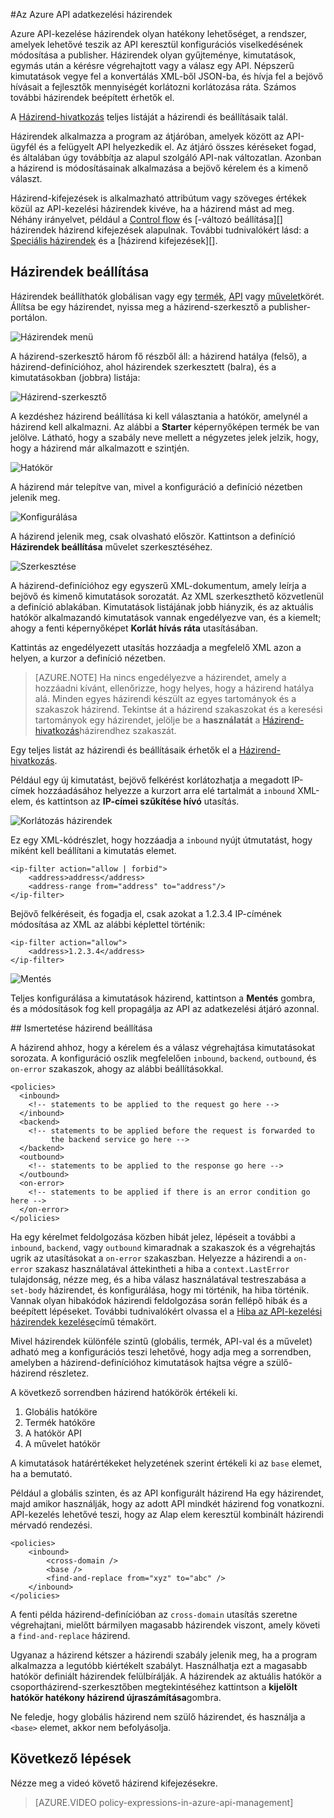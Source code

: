<properties 
    pageTitle="Az Azure API-kezelési házirendek |} Microsoft Azure" 
    description="Megtudhatja, hogy miként létrehozása, szerkesztése és az API-kezelési házirendek beállítása." 
    services="api-management" 
    documentationCenter="" 
    authors="steved0x" 
    manager="erikre" 
    editor=""/>

<tags 
    ms.service="api-management" 
    ms.workload="mobile" 
    ms.tgt_pltfrm="na" 
    ms.devlang="na" 
    ms.topic="article" 
    ms.date="10/25/2016" 
    ms.author="sdanie"/>


#<a name="policies-in-azure-api-management"></a>Az Azure API adatkezelési házirendek

Azure API-kezelése házirendek olyan hatékony lehetőséget, a rendszer, amelyek lehetővé teszik az API keresztül konfigurációs viselkedésének módosítása a publisher. Házirendek olyan gyűjteménye, kimutatások, egymás után a kérésre végrehajtott vagy a válasz egy API. Népszerű kimutatások vegye fel a konvertálás XML-ből JSON-ba, és hívja fel a bejövő hívásait a fejlesztők mennyiségét korlátozni korlátozása ráta. Számos további házirendek beépített érhetők el.

A [Házirend-hivatkozás][] teljes listáját a házirendi és beállításaik talál.

Házirendek alkalmazza a program az átjáróban, amelyek között az API-ügyfél és a felügyelt API helyezkedik el. Az átjáró összes kéréseket fogad, és általában úgy továbbítja az alapul szolgáló API-nak változatlan. Azonban a házirend is módosításainak alkalmazása a bejövő kérelem és a kimenő választ.

Házirend-kifejezések is alkalmazható attribútum vagy szöveges értékek közül az API-kezelési házirendek kivéve, ha a házirend mást ad meg. Néhány irányelvet, például a [Control flow][] és [-változó beállítása][] házirendek házirend kifejezések alapulnak. További tudnivalókért lásd: a [Speciális házirendek][] és a [házirend kifejezések][].

## <a name="scopes"> </a>Házirendek beállítása
Házirendek beállíthatók globálisan vagy egy [termék][], [API][] vagy [művelet][]körét. Állítsa be egy házirendet, nyissa meg a házirend-szerkesztő a publisher-portálon.

![Házirendek menü][policies-menu]

A házirend-szerkesztő három fő részből áll: a házirend hatálya (felső), a házirend-definícióhoz, ahol házirendek szerkesztett (balra), és a kimutatásokban (jobbra) listája:

![Házirend-szerkesztő][policies-editor]

A kezdéshez házirend beállítása ki kell választania a hatókör, amelynél a házirend kell alkalmazni. Az alábbi a **Starter** képernyőképen termék be van jelölve. Látható, hogy a szabály neve mellett a négyzetes jelek jelzik, hogy, hogy a házirend már alkalmazott e szintjén.

![Hatókör][policies-scope]

A házirend már telepítve van, mivel a konfiguráció a definíció nézetben jelenik meg.

![Konfigurálása][policies-configure]

A házirend jelenik meg, csak olvasható először. Kattintson a definíció **Házirendek beállítása** művelet szerkesztéséhez.

![Szerkesztése][policies-edit]

A házirend-definícióhoz egy egyszerű XML-dokumentum, amely leírja a bejövő és kimenő kimutatások sorozatát. Az XML szerkeszthető közvetlenül a definíció ablakában. Kimutatások listájának jobb hiányzik, és az aktuális hatókör alkalmazandó kimutatások vannak engedélyezve van, és a kiemelt; ahogy a fenti képernyőképet **Korlát hívás ráta** utasításában.

Kattintás az engedélyezett utasítás hozzáadja a megfelelő XML azon a helyen, a kurzor a definíció nézetben. 

>[AZURE.NOTE] Ha nincs engedélyezve a házirendet, amely a hozzáadni kívánt, ellenőrizze, hogy helyes, hogy a házirend hatálya alá. Minden egyes házirendi készült az egyes tartományok és a szakaszok házirend. Tekintse át a házirend szakaszokat és a keresési tartományok egy házirendet, jelölje be a **használatát** a [Házirend-hivatkozás][]házirendhez szakaszát.

Egy teljes listát az házirendi és beállításaik érhetők el a [Házirend-hivatkozás][].

Például egy új kimutatást, bejövő felkérést korlátozhatja a megadott IP-címek hozzáadásához helyezze a kurzort arra elé tartalmát a `inbound` XML-elem, és kattintson az **IP-címei szűkítése hívó** utasítás.

![Korlátozás házirendek][policies-restrict]

Ez egy XML-kódrészlet, hogy hozzáadja a `inbound` nyújt útmutatást, hogy miként kell beállítani a kimutatás elemet.

    <ip-filter action="allow | forbid">
        <address>address</address>
        <address-range from="address" to="address"/>
    </ip-filter>

Bejövő felkéréseit, és fogadja el, csak azokat a 1.2.3.4 IP-címének módosítása az XML az alábbi képlettel történik:

    <ip-filter action="allow">
        <address>1.2.3.4</address>
    </ip-filter>

![Mentés][policies-save]

Teljes konfigurálása a kimutatások házirend, kattintson a **Mentés** gombra, és a módosítások fog kell propagálja az API az adatkezelési átjáró azonnal.

##<a name="sections"> </a>Ismertetése házirend beállítása

A házirend ahhoz, hogy a kérelem és a válasz végrehajtása kimutatásokat sorozata. A konfiguráció oszlik megfelelően `inbound`, `backend`, `outbound`, és `on-error` szakaszok, ahogy az alábbi beállításokkal.

    <policies>
      <inbound>
        <!-- statements to be applied to the request go here -->
      </inbound>
      <backend>
        <!-- statements to be applied before the request is forwarded to 
             the backend service go here -->
      </backend>
      <outbound>
        <!-- statements to be applied to the response go here -->
      </outbound>
      <on-error>
        <!-- statements to be applied if there is an error condition go here -->
      </on-error>
    </policies> 

Ha egy kérelmet feldolgozása közben hibát jelez, lépéseit a további a `inbound`, `backend`, vagy `outbound` kimaradnak a szakaszok és a végrehajtás ugrik az utasításokat a `on-error` szakaszban. Helyezze a házirendi a `on-error` szakasz használatával áttekintheti a hiba a `context.LastError` tulajdonság, nézze meg, és a hiba válasz használatával testreszabása a `set-body` házirendet, és konfigurálása, hogy mi történik, ha hiba történik. Vannak olyan hibakódok házirendi feldolgozása során fellépő hibák és a beépített lépéseket. További tudnivalókért olvassa el a [Hiba az API-kezelési házirendek kezelése](https://msdn.microsoft.com/library/azure/mt629506.aspx)című témakört.

Mivel házirendek különféle szintű (globális, termék, API-val és a művelet) adható meg a konfigurációs teszi lehetővé, hogy adja meg a sorrendben, amelyben a házirend-definícióhoz kimutatások hajtsa végre a szülő-házirend részletez. 

A következő sorrendben házirend hatókörök értékeli ki.

1. Globális hatóköre
2. Termék hatóköre
3. A hatókör API
4. A művelet hatókör

A kimutatások határértékeket helyzetének szerint értékeli ki az `base` elemet, ha a bemutató.

Például a globális szinten, és az API konfigurált házirend Ha egy házirendet, majd amikor használják, hogy az adott API mindkét házirend fog vonatkozni. API-kezelés lehetővé teszi, hogy az Alap elem keresztül kombinált házirendi mérvadó rendezési. 

    <policies>
        <inbound>
            <cross-domain />
            <base />
            <find-and-replace from="xyz" to="abc" />
        </inbound>
    </policies>

A fenti példa házirend-definícióban az `cross-domain` utasítás szeretne végrehajtani, mielőtt bármilyen magasabb házirendek viszont, amely követi a `find-and-replace` házirend.

Ugyanaz a házirend kétszer a házirendi szabály jelenik meg, ha a program alkalmazza a legutóbb kiértékelt szabályt. Használhatja ezt a magasabb hatókör definiált házirendek felülbírálják. A házirendek az aktuális hatókör a csoportházirend-szerkesztőben megtekintéséhez kattintson a **kijelölt hatókör hatékony házirend újraszámítása**gombra.

Ne feledje, hogy globális házirend nem szülő házirendet, és használja a `<base>` elemet, akkor nem befolyásolja. 

## <a name="next-steps"></a>Következő lépések

Nézze meg a videó követő házirend kifejezésekre.

> [AZURE.VIDEO policy-expressions-in-azure-api-management]

[Házirend-hivatkozás]: api-management-policy-reference.md
[Termék]: api-management-howto-add-products.md
[API]: api-management-howto-add-products.md#add-apis 
[Művelet]: api-management-howto-add-operations.md

[Speciális házirendek]: https://msdn.microsoft.com/library/azure/dn894085.aspx
[Control flow]: https://msdn.microsoft.com/library/azure/dn894085.aspx#choose
[Változó beállítása]: https://msdn.microsoft.com/library/azure/dn894085.aspx#set_variable
[Házirend-kifejezések]: https://msdn.microsoft.com/library/azure/dn910913.aspx

[policies-menu]: ./media/api-management-howto-policies/api-management-policies-menu.png
[policies-editor]: ./media/api-management-howto-policies/api-management-policies-editor.png
[policies-scope]: ./media/api-management-howto-policies/api-management-policies-scope.png
[policies-configure]: ./media/api-management-howto-policies/api-management-policies-configure.png
[policies-edit]: ./media/api-management-howto-policies/api-management-policies-edit.png
[policies-restrict]: ./media/api-management-howto-policies/api-management-policies-restrict.png
[policies-save]: ./media/api-management-howto-policies/api-management-policies-save.png
